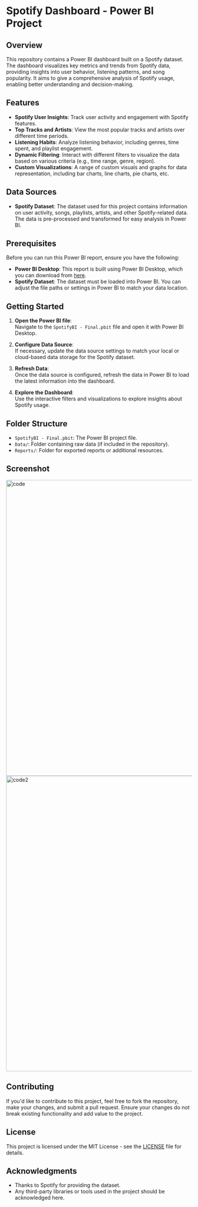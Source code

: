 # Spotify Dashboard - Power BI Project

## Overview

This repository contains a Power BI dashboard built on a Spotify dataset. The dashboard visualizes key metrics and trends from Spotify data, providing insights into user behavior, listening patterns, and song popularity. It aims to give a comprehensive analysis of Spotify usage, enabling better understanding and decision-making.

## Features

- **Spotify User Insights**: Track user activity and engagement with Spotify features.
- **Top Tracks and Artists**: View the most popular tracks and artists over different time periods.
- **Listening Habits**: Analyze listening behavior, including genres, time spent, and playlist engagement.
- **Dynamic Filtering**: Interact with different filters to visualize the data based on various criteria (e.g., time range, genre, region).
- **Custom Visualizations**: A range of custom visuals and graphs for data representation, including bar charts, line charts, pie charts, etc.

## Data Sources

- **Spotify Dataset**: The dataset used for this project contains information on user activity, songs, playlists, artists, and other Spotify-related data. The data is pre-processed and transformed for easy analysis in Power BI.

## Prerequisites

Before you can run this Power BI report, ensure you have the following:

- **Power BI Desktop**: This report is built using Power BI Desktop, which you can download from [here](https://powerbi.microsoft.com/downloads/).
- **Spotify Dataset**: The dataset must be loaded into Power BI. You can adjust the file paths or settings in Power BI to match your data location.

## Getting Started

1. **Open the Power BI file**:  
   Navigate to the `SpotifyBI - Final.pbit` file and open it with Power BI Desktop.

2. **Configure Data Source**:  
   If necessary, update the data source settings to match your local or cloud-based data storage for the Spotify dataset.

3. **Refresh Data**:  
   Once the data source is configured, refresh the data in Power BI to load the latest information into the dashboard.

4. **Explore the Dashboard**:  
   Use the interactive filters and visualizations to explore insights about Spotify usage.

## Folder Structure

- `SpotifyBI - Final.pbit`: The Power BI project file.
- `Data/`: Folder containing raw data (if included in the repository).
- `Reports/`: Folder for exported reports or additional resources.

## Screenshot

<img width="1199" height="803" alt="code" src="https://github.com/user-attachments/assets/a23bdcca-78be-45a9-bd70-ff0e0c1f6aec" />
<img width="1201" height="802" alt="code2" src="https://github.com/user-attachments/assets/2f0ff671-0b89-4ac2-afa6-2639e95659b8" />

## Contributing

If you'd like to contribute to this project, feel free to fork the repository, make your changes, and submit a pull request. Ensure your changes do not break existing functionality and add value to the project.

## License

This project is licensed under the MIT License - see the [LICENSE](LICENSE) file for details.

## Acknowledgments

- Thanks to Spotify for providing the dataset.
- Any third-party libraries or tools used in the project should be acknowledged here.
